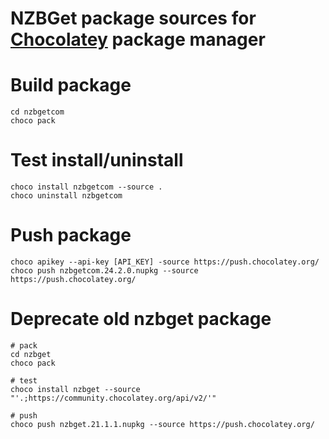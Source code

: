 # NZBGet package sources for [Chocolatey](https://chocolatey.org) package manager

# Build package

```
cd nzbgetcom
choco pack
```

# Test install/uninstall
```
choco install nzbgetcom --source .
choco uninstall nzbgetcom
```

# Push package

```
choco apikey --api-key [API_KEY] -source https://push.chocolatey.org/
choco push nzbgetcom.24.2.0.nupkg --source https://push.chocolatey.org/
```

# Deprecate old nzbget package
```
# pack
cd nzbget
choco pack

# test
choco install nzbget --source "'.;https://community.chocolatey.org/api/v2/'"

# push
choco push nzbget.21.1.1.nupkg --source https://push.chocolatey.org/
```
